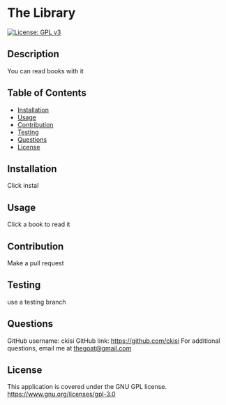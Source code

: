 # The Library

[![License: GPL v3](https://img.shields.io/badge/License-GPLv3-blue.svg)](https://www.gnu.org/licenses/gpl-3.0)

## Description
You can read books with it

## Table of Contents
- [Installation](#installation)
- [Usage](#usage)
- [Contribution](#contribution)
- [Testing](#testing)
- [Questions](#questions)
- [License](#license)

## Installation
Click instal

## Usage
Click a book to read it

## Contribution
Make a pull request

## Testing
use a testing branch

## Questions
GitHub username: ckisi
GitHub link: https://github.com/ckisi
For additional questions, email me at thegoat@gmail.com

## License
This application is covered under the GNU GPL license.
https://www.gnu.org/licenses/gpl-3.0